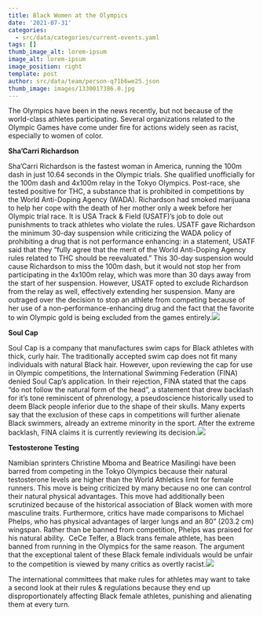 ```yaml
---
title: Black Women at the Olympics
date: '2021-07-31'
categories:
  - src/data/categories/current-events.yaml
tags: []
thumb_image_alt: lorem-ipsum
image_alt: lorem-ipsum
image_position: right
template: post
author: src/data/team/person-q71b6we25.json
thumb_image: images/1330017386.0.jpg
---
```

The Olympics have been in the news recently, but not because of the world-class athletes participating. Several organizations related to the Olympic Games have come under fire for actions widely seen as racist, especially to women of color.


**Sha’Carri Richardson**

Sha’Carri Richardson is the fastest woman in America, running the 100m dash in just 10.64 seconds in the Olympic trials. She qualified unofficially for the 100m dash and 4x100m relay in the Tokyo Olympics. Post-race, she tested positive for THC, a substance that is prohibited in competitions by the World Anti-Doping Agency (WADA). Richardson had smoked marijuana to help her cope with the death of her mother only a week before her Olympic trial race. It is USA Track & Field (USATF)’s job to dole out punishments to track athletes who violate the rules. USATF gave Richardson the minimum 30-day suspension while criticizing the WADA policy of prohibiting a drug that is not performance enhancing: in a statement, USATF said that they “fully agree that the merit of the World Anti-Doping Agency rules related to THC should be reevaluated.” This 30-day suspension would cause Richardson to miss the 100m dash, but it would not stop her from participating in the 4x100m relay, which was more than 30 days away from the start of her suspension. However, USATF opted to exclude Richardson from the relay as well, effectively extending her suspension. Many are outraged over the decision to stop an athlete from competing because of her use of a non-performance-enhancing drug and the fact that the favorite to win Olympic gold is being excluded from the games entirely.![](https://lh5.googleusercontent.com/RJcoL9iP6\_3TDItf-OLc29RZodlgzNjz3XAMx9\_sKcK4zgAL5XmnUhkcyT7hwwPEsXasK1yoZSN39G5gQjW3wtHYnR5h9TXcurDSEDhTCpOXym5S_EJGLtn3ePDcCrAUgmbz4fUI)

**Soul Cap**

Soul Cap is a company that manufactures swim caps for Black athletes with thick, curly hair. The traditionally accepted swim cap does not fit many individuals with natural Black hair. However, upon reviewing the cap for use in Olympic competitions, the International Swimming Federation (FINA) denied Soul Cap’s application. In their rejection, FINA stated that the caps “do not follow the natural form of the head”, a statement that drew backlash for it’s tone reminiscent of phrenology, a pseudoscience historically used to deem Black people inferior due to the shape of their skulls. Many experts say that the exclusion of these caps in competitions will further alienate Black swimmers, already an extreme minority in the sport. After the extreme backlash, FINA claims it is currently reviewing its decision.![](https://lh6.googleusercontent.com/PmSShc6BlFHlWCb2BIEk3NzV-FRYWQKaJBKCMdlnjBsHFt04AgXxjWn8sHATGd8Vv9b9nt0ZMYYkUM44H2VzixqwjdiLrjtlcDtCwrUd3vcJI3V2q8D_rlfpkhEwgiLYcAeRBZjn)

**Testosterone Testing**

Namibian sprinters Christine Mboma and Beatrice Masilingi have been barred from competing in the Tokyo Olympics because their natural testosterone levels are higher than the World Athletics limit for female runners. This move is being criticized by many because no one can control their natural physical advantages. This move had additionally been scrutinized because of the historical association of Black women with more masculine traits. Furthermore, critics have made comparisons to Michael Phelps, who has physical advantages of larger lungs and an 80” (203.2 cm) wingspan. Rather than be banned from competition, Phelps was praised for his natural ability.  CeCe Telfer, a Black trans female athlete, has been banned from running in the Olympics for the same reason. The argument that the exceptional talent of these Black female individuals would be unfair to the competition is viewed by many critics as overtly racist.![](https://lh3.googleusercontent.com/iKg6eVqe4y1hG3c1dtSR0DzB32xfv4SLY_tZHCzYvMPhXFDhilf0KoOvnBeUZRCR0CFEGH3ljLW19a1ChZbzdU5MCXktn_TGlPbtKJwrLed5jTrNNBN9u3-kjy0QwI8LO7pyUigv)

The international committees that make rules for athletes may want to take a second look at their rules & regulations because they end up disproportionately affecting Black female athletes, punishing and alienating them at every turn. 
